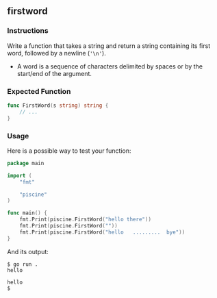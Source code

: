 ## firstword

### Instructions

Write a function that takes a string and return a string containing its first word, followed by a newline (`'\n'`).

- A word is a sequence of characters delimited by spaces or by the start/end of the argument.

### Expected Function

```go
func FirstWord(s string) string {
    // ...
}
```

### Usage

Here is a possible way to test your function:

```go
package main

import (
    "fmt"

    "piscine"
)

func main() {
    fmt.Print(piscine.FirstWord("hello there"))
    fmt.Print(piscine.FirstWord(""))
    fmt.Print(piscine.FirstWord("hello   .........  bye"))
}
```

And its output:

```console
$ go run .
hello

hello
$
```
